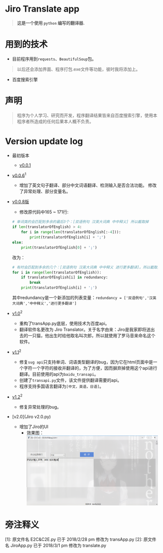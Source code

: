 # Jiro Translate app
> **这是一个使用 `python` 编写的翻译器.**

# 用到的技术
* 目前程序用到`requests`、`BeautifulSoup`包。
> 以后还会添加界面、程序打包.exe文件等功能，彼时我将添加上。
* 百度搜索引擎

# 声明
> 程序为个人学习、研究而开发，程序翻译结果皆来自百度搜索引擎，使用本程序者所造成的任何后果本人概不负责。

# Version update log
* 最初版本
  * [v0.0.1](translator.py)

* [v0.0.6](E2C&C2E.py)<sup>1</sup>
  * 增加了英文句子翻译、部分中文词语翻译、检测输入是否合法功能。
  修改了异常处理、部分变量名。

* [v0.0.8版](transApp.py)
  * 修改原代码中165 ~ 171行:
  ```python
  # 单词类的会匹配到多余的最后3个：[双语例句 汉英大词典 中中释义] 所以截取掉
  if len(translatorOfEnglish) > 4:
      for i in range(len(translatorOfEnglish[:-4])):
          print(translatorOfEnglish[i] + ';')
  else:
      print(translatorOfEnglish[0] + ';')
  ```
  改为：
  ```python
  # 有时会匹配到多余的几个：[双语例句 汉英大词典 中中释义 进行更多翻译]。所以截取掉
  for i in range(len(translatorOfEnglish)):
      if translatorOfEnglish[i] in redundancy:
          break
      print(translatorOfEnglish[i] + ';')
  ```
  其中redundancy是一个新添加的列表变量：`redundancy = ['双语例句','汉英大词典','中中释义','进行更多翻译']`

* [v1.0](JiroApp.py)<sup>2</sup>
  * 重构了transApp.py底层，使用技术为百度api。
  * 翻译软件名更改为 Jiro Translator。关于名字由来：Jiro是我家即将送出去的一只猫，他出生时给他取名叫次郎，所以就使用了罗马音来命名这个软件。
  
* [v1.1](JiroApp.py)<sup>2</sup>
  * 修复`sug api`只支持单词、词语类型翻译的bug，因为它在html页面中是一个字符一个字符的接收并翻译的，为了方便，因而摒弃掉使用这个api进行翻译。目前使用的api为`baidu_transapi`。
  * 创建了`transapi.py`文件，该文件提供翻译需要的api。
  * 程序支持多国语言翻译为`[中文，英语，日语]`。

* [v1.2](JiroApp.py)<sup>2</sup>
  * 修复异常处理的bug。
  
* [v2.0](Jiro v2.0.py)
  * 增加了Jiro的UI
    * 效果图：
    ![Jiro](Jiro.png)

# 旁注释义
[1]: 原文件名 E2C&C2E.py 已于 2018/2/28 pm 修改为 transApp.py
[2]: 原文件名 JiroApp.py 已于 2018/3/1 pm 修改为 translate.py
